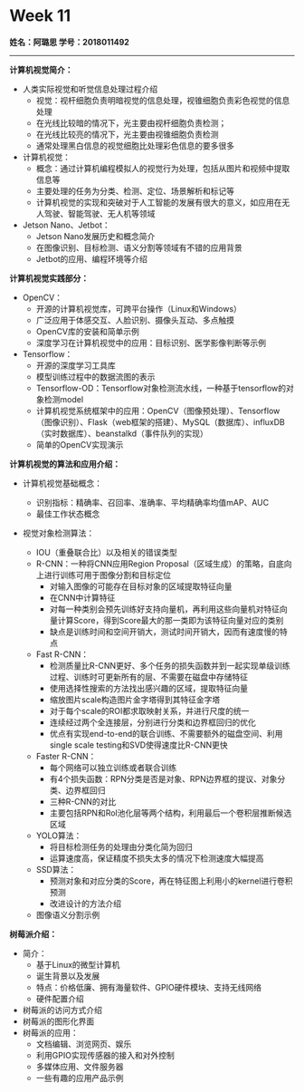# Week 11

**姓名：阿璐思   学号：2018011492**

***

**计算机视觉简介：**

* 人类实际视觉和听觉信息处理过程介绍
  * 视觉：视杆细胞负责明暗视觉的信息处理，视锥细胞负责彩色视觉的信息处理
  * 在光线比较暗的情况下，光主要由视杆细胞负责检测；
  * 在光线比较亮的情况下，光主要由视锥细胞负责检测
  * 通常处理黑白信息的视觉细胞比处理彩色信息的要多很多
* 计算机视觉：
  * 概念：通过计算机编程模拟人的视觉行为处理，包括从图片和视频中提取信息等
  * 主要处理的任务为分类、检测、定位、场景解析和标记等
  * 计算机视觉的实现和突破对于人工智能的发展有很大的意义，如应用在无人驾驶、智能驾驶、无人机等领域
* Jetson Nano、Jetbot：
  * Jetson Nano发展历史和概念简介
  * 在图像识别、目标检测、语义分割等领域有不错的应用背景
  * Jetbot的应用、编程环境等介绍

**计算机视觉实践部分：**

* OpenCV：
  * 开源的计算机视觉库，可跨平台操作（Linux和Windows）
  * 广泛应用于体感交互、人脸识别、摄像头互动、多点触摸 
  * OpenCV库的安装和简单示例
  * 深度学习在计算机视觉中的应用：目标识别、医学影像判断等示例
* Tensorflow：
  * 开源的深度学习工具库
  * 模型训练过程中的数据流图的表示
  * Tensorflow-OD：Tensorflow对象检测流水线，一种基于tensorflow的对象检测model
  * 计算机视觉系统框架中的应用：OpenCV（图像预处理）、Tensorflow（图像识别）、Flask（web框架的搭建）、MySQL（数据库）、influxDB（实时数据库）、beanstalkd（事件队列的实现）
  * 简单的OpenCV实现演示

**计算机视觉的算法和应用介绍：**

* 计算机视觉基础概念：
  * 识别指标：精确率、召回率、准确率、平均精确率均值mAP、AUC
  * 最佳工作状态概念

* 视觉对象检测算法：
  * IOU（重叠联合比）以及相关的错误类型
  * R-CNN：一种将CNN应用Region Proposal（区域生成）的策略，自底向上进行训练可用于图像分割和目标定位
    * 对输入图像的可能存在目标对象的区域提取特征向量
    * 在CNN中计算特征
    * 对每一种类别会预先训练好支持向量机，再利用这些向量机对特征向量计算Score，得到Score最大的那一类即为该特征向量对应的类别
    * 缺点是训练时间和空间开销大，测试时间开销大，因而有速度慢的特点
  * Fast R-CNN：
    * 检测质量比R-CNN更好、多个任务的损失函数并到一起实现单级训练过程、训练时可更新所有的层、不需要在磁盘中存储特征
    * 使用选择性搜索的方法找出感兴趣的区域，提取特征向量
    * 缩放图片scale构造图片金字塔得到其特征金字塔
    * 对于每个scale的ROI都求取映射关系，并进行尺度的统一
    * 连续经过两个全连接层，分别进行分类和边界框回归的优化
    * 优点有实现end-to-end的联合训练、不需要额外的磁盘空间、利用single scale testing和SVD使得速度比R-CNN更快
  * Faster R-CNN：
    * 每个网络可以独立训练或者联合训练
    * 有4个损失函数：RPN分类是否是对象、RPN边界框的提议、对象分类、边界框回归
    * 三种R-CNN的对比
    * 主要包括RPN和RoI池化层等两个结构，利用最后一个卷积层推断候选区域
  * YOLO算法：
    * 将目标检测任务的处理由分类化简为回归
    * 运算速度高，保证精度不损失太多的情况下检测速度大幅提高
  * SSD算法：
    * 预测对象和对应分类的Score，再在特征图上利用小的kernel进行卷积预测
    * 改进设计的方法介绍
  * 图像语义分割示例

**树莓派介绍：**

* 简介：
  * 基于Linux的微型计算机
  * 诞生背景以及发展
  * 特点：价格低廉、拥有海量软件、GPIO硬件模块、支持无线网络
  * 硬件配置介绍
* 树莓派的访问方式介绍
* 树莓派的图形化界面
* 树莓派的应用：
  * 文档编辑、浏览网页、娱乐
  * 利用GPIO实现传感器的接入和对外控制
  * 多媒体应用、文件服务器
  * 一些有趣的应用产品示例